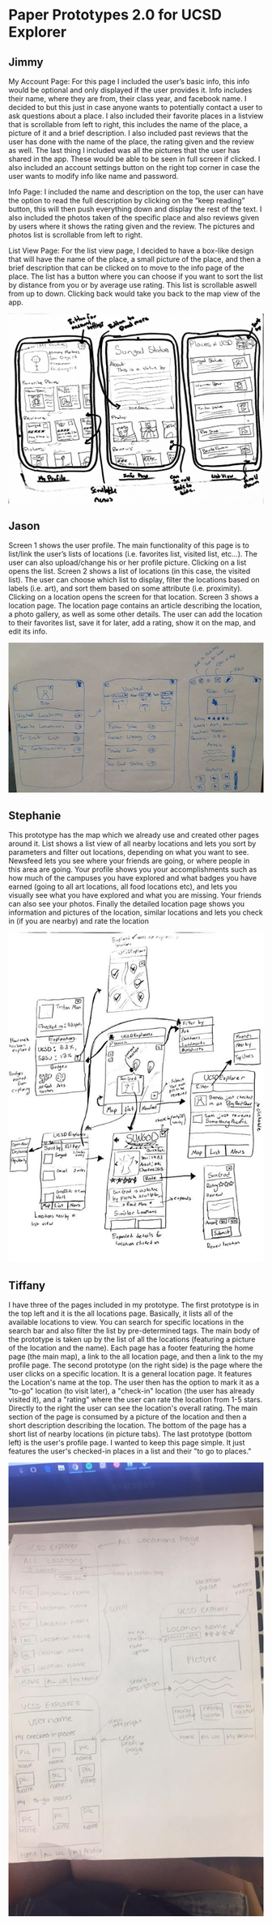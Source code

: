 <h1> Paper Prototypes 2.0 for UCSD Explorer </h1>

<h2> Jimmy</h2>
<p> My Account Page:
For this page I included the user’s basic info, this info would be optional and only displayed if the user provides it. Info includes their name, where they are from, their class year, and facebook name. I decided to but this just in case anyone wants to potentially contact a user to ask questions about a place. I also included their favorite places in a listview that is scrollable from left to right, this includes the name of the place, a picture of it and a brief description.  I also included past reviews that the user has done with the name of the place, the rating given and the review as well. The last thing I included was all the pictures that the user has shared in the app. These would be able to be seen in full screen if clicked. I also included an account settings button on the right top corner in case the user wants to modify info like name and password. 

Info Page:
I included the name and description on the top, the user can have the option to read the full description by clicking on the “keep reading” button, this will then push everything down and display the rest of the text. I also included the photos taken of the specific place and also reviews given by users where it shows the rating given and the review. The pictures and photos list is scrollable from left to right. 

List View Page:
For the list view page, I decided to have a box-like design that will have the name of the place, a small picture of the place, and then a brief description that can be clicked on to move to the info page of the place. The list has a button where you can choose if you want to sort the list by distance from you or by average use rating. This list is scrollable aswell from up to down. Clicking back would take you back to the map view of the app.</p>

![alt text][jimmy_prop]

<h2> Jason </h2>
<p> Screen 1 shows the user profile. The main functionality of this page is to list/link the user’s lists of locations (i.e. favorites list, visited list, etc...). The user can also upload/change his or her profile picture. Clicking on a list opens the list.
Screen 2 shows a list of locations (in this case, the visited list). The user can choose which list to display, filter the locations based on labels (i.e. art), and sort them based on some attribute (i.e. proximity). Clicking on a location opens the screen for that location.
Screen 3 shows a location page. The location page contains an article describing the location, a photo gallery, as well as some other details. The user can add the location to their favorites list, save it for later, add a rating, show it on the map, and edit its info.
</p>

![alt text][jason_prop]

<h2> Stephanie </h2>
<p> This prototype has the map which we already use and created other pages around it. List shows a list view of all nearby locations and lets you sort by parameters and filter out locations, depending on what you want to see. Newsfeed lets you see where your friends are going, or where people in this area are going. Your profile shows you your accomplishments such as how much of the campuses you have explored and what badges you have earned (going to all art locations, all food locations etc), and lets you visually see what you have explored and what you are missing. Your friends can also see your photos. Finally the detailed location page shows you information and pictures of the location, similar locations and lets you check in (if you are nearby) and rate the location </p>

![alt text][steph_prop]

<h2> Tiffany </h2>
<p> I have three of the pages included in my prototype. The first prototype is in the top left and it is the all locations page. Basically, it lists all of the available locations to view. You can search for specific locations in the search bar and also filter the list by pre-determined tags. The main body of the prototype is taken up by the list of all the locations (featuring a picture of the location and the name). Each page has a footer featuring the home page (the main map), a link to the all location page, and then a link to the my profile page. The second prototype (on the right side) is the page where the user clicks on a specific location. It is a general location page. It features the Location's name at the top. The user then has the option to mark it as a "to-go" location (to visit later), a "check-in" location (the user has already visited it), and a "rating" where the user can rate the location from 1-5 stars. Directly to the right the user can see the location's overall rating.
The main section of the page is consumed by a picture of the location and then a short description describing the location. The bottom of the page has a short list of nearby locations (in picture tabs). The last prototype (bottom left) is the user's profile page. I wanted to keep this page simple. It just features the user's checked-in places in a list and their "to go to places." </p>

![alt text][tiff_prop]


[tiff_prop]: ../images/prototypes/tiff_2.jpg "Tiffany's prototype" 
[jimmy_prop]: ../images/prototypes/jimmy_2.jpg "Jimmy's prototype"
[jason_prop]: ../images/prototypes/jason_2.jpg "Jason's prototype"
[steph_prop]: ../images/prototypes/steph_2.jpg "Stephanie's prototype"
